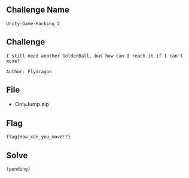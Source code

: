 ## Challenge Name
```
Unity-Game-Hacking_2
```
## Challenge
```
I still need another GoldenBall, but how can I reach it if I can't move?  

Author: Flydragon
```
## File
- OnlyJump.zip
## Flag
```
flag{How_can_you_move!?}
```
## Solve
```
(pending)
```
